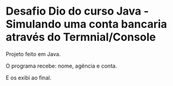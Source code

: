 # Desafio Dio do curso Java - Simulando uma conta bancaria através do Termnial/Console 

Projeto feito em Java.

O programa recebe: nome, agência e conta.

E os exibi ao final.  
